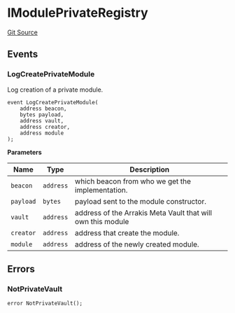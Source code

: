 # IModulePrivateRegistry
[Git Source](https://github.com/ArrakisFinance/arrakis-modular/blob/4485c572ded3a830c181fa38ceaac13efe8eb7f1/src/interfaces/IModulePrivateRegistry.sol)


## Events
### LogCreatePrivateModule
Log creation of a private module.


```solidity
event LogCreatePrivateModule(
    address beacon,
    bytes payload,
    address vault,
    address creator,
    address module
);
```

**Parameters**

|Name|Type|Description|
|----|----|-----------|
|`beacon`|`address`|which beacon from who we get the implementation.|
|`payload`|`bytes`|payload sent to the module constructor.|
|`vault`|`address`|address of the Arrakis Meta Vault that will own this module|
|`creator`|`address`|address that create the module.|
|`module`|`address`|address of the newly created module.|

## Errors
### NotPrivateVault

```solidity
error NotPrivateVault();
```

